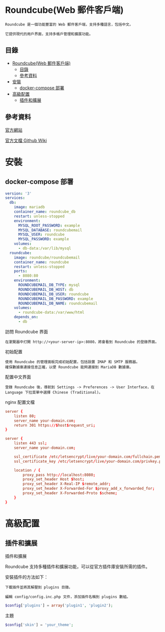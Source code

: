 # Roundcube(Web 郵件客戶端)

```
Roundcube 是一個功能豐富的 Web 郵件客戶端，支持多種語言，包括中文。

它提供現代的用戶界面，支持多帳戶管理和擴展功能。
```

## 目錄

- [Roundcube(Web 郵件客戶端)](#roundcubeweb-郵件客戶端)
  - [目錄](#目錄)
  - [參考資料](#參考資料)
- [安裝](#安裝)
  - [docker-compose 部署](#docker-compose-部署)
- [高級配置](#高級配置)
  - [插件和擴展](#插件和擴展)

## 參考資料

[官方網站](https://roundcube.net/)

[官方文檔 Github Wiki](https://github.com/roundcube/roundcubemail/wiki)

# 安裝

## docker-compose 部署

```yml
version: '3'
services:
  db:
    image: mariadb
    container_name: roundcube_db
    restart: unless-stopped
    environment:
      MYSQL_ROOT_PASSWORD: example
      MYSQL_DATABASE: roundcubemail
      MYSQL_USER: roundcube
      MYSQL_PASSWORD: example
    volumes:
      - db-data:/var/lib/mysql
  roundcube:
    image: roundcube/roundcubemail
    container_name: roundcube
    restart: unless-stopped
    ports:
      - 8080:80
    environment:
      ROUNDCUBEMAIL_DB_TYPE: mysql
      ROUNDCUBEMAIL_DB_HOST: db
      ROUNDCUBEMAIL_DB_USER: roundcube
      ROUNDCUBEMAIL_DB_PASSWORD: example
      ROUNDCUBEMAIL_DB_NAME: roundcubemail
    volumes:
      - roundcube-data:/var/www/html
    depends_on:
      - db
```

訪問 Roundcube 界面

    在瀏覽器中打開 http://<your-server-ip>:8080，將會看到 Roundcube 的登錄界面。

初始配置

    使用 Roundcube 的管理面板完成初始配置，包括設置 IMAP 和 SMTP 服務器。
    確保數據庫連接信息正確，以便 Roundcube 能夠連接到 MariaDB 數據庫。

配置中文界面

    登錄 Roundcube 後，導航到 Settings -> Preferences -> User Interface，在 Language 下拉菜單中選擇 Chinese (Traditional)。

nginx 配置文檔

```conf
server {
    listen 80;
    server_name your-domain.com;
    return 301 https://$host$request_uri;
}

server {
    listen 443 ssl;
    server_name your-domain.com;

    ssl_certificate /etc/letsencrypt/live/your-domain.com/fullchain.pem;
    ssl_certificate_key /etc/letsencrypt/live/your-domain.com/privkey.pem;

    location / {
        proxy_pass http://localhost:8080;
        proxy_set_header Host $host;
        proxy_set_header X-Real-IP $remote_addr;
        proxy_set_header X-Forwarded-For $proxy_add_x_forwarded_for;
        proxy_set_header X-Forwarded-Proto $scheme;
    }
}
```

# 高級配置

## 插件和擴展

插件和擴展

Roundcube 支持多種插件和擴展功能，可以從官方插件庫安裝所需的插件。

安裝插件的方法如下：

    下載插件並將其解壓到 plugins 目錄。

    編輯 config/config.inc.php 文件，添加插件名稱到 plugins 數組。

```php
$config['plugins'] = array('plugin1', 'plugin2');
```

主題

```php
$config['skin'] = 'your_theme';
```